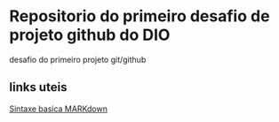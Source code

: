 # Repositorio do primeiro desafio de projeto github do DIO
desafio do primeiro projeto git/github
## links uteis
[Sintaxe basica MARKdown](https://www.markdownguide.org/basic-syntax/)
